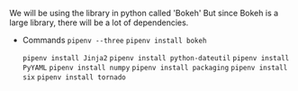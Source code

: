 We will be using the library in python called 'Bokeh' But since Bokeh is a large library, there will be a lot of dependencies.

+ Commands
    `pipenv --three`
    `pipenv install bokeh`
    
    `pipenv install Jinja2`
    `pipenv install python-dateutil`
    `pipenv install PyYAML`
    `pipenv install numpy`
    `pipenv install packaging`
    `pipenv install six`
    `pipenv install tornado`